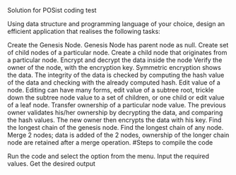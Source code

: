 Solution for POSist coding test

Using data structure and programming language of your choice, design an efficient application that realises the following tasks:

Create the Genesis Node. Genesis Node has parent node as null.
Create set of child nodes of a particular node.
Create a child node that originates from a particular node.
Encrypt and decrypt the data inside the node
Verify the owner of the node, with the encryption key. Symmetric encryption shows the data. The integrity of the data is checked by computing the hash value of the data and checking with the already computed hash.
Edit value of a node. Editing can have many forms, edit value of a subtree root, trickle down the subtree node value to a set of children, or one child or edit value of a leaf node.
Transfer ownership of a particular node value. The previous owner validates his/her ownership by decrypting the data, and comparing the hash values. The new owner then encrypts the data with his key.
Find the longest chain of the genesis node.
Find the longest chain of any node.
Merge 2 nodes; data is added of the 2 nodes, ownership of the longer chain node are retained after a merge operation.
#Steps to compile the code

Run the code and select the option from the menu.
Input the required values.
Get the desired output
